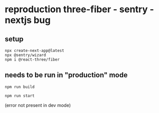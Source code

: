 # reproduction three-fiber - sentry - nextjs bug

## setup

```shell
npx create-next-app@latest
npx @sentry/wizard
npm i @react-three/fiber
```

## needs to be run in "production" mode

```shell
npm run build

npm run start
```

(error not present in dev mode)